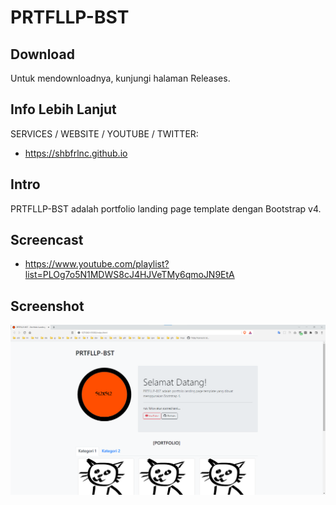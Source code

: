 # PRTFLLP-BST

## Download

Untuk mendownloadnya, kunjungi halaman Releases.

## Info Lebih Lanjut

SERVICES / WEBSITE / YOUTUBE / TWITTER:

- https://shbfrlnc.github.io

## Intro

PRTFLLP-BST adalah portfolio landing page template dengan Bootstrap v4.

## Screencast

- https://www.youtube.com/playlist?list=PLOg7o5N1MDWS8cJ4HJVeTMy6qmoJN9EtA

## Screenshot

![ScreenShot](assets/PRTFLLP-BST.png?raw=true)

